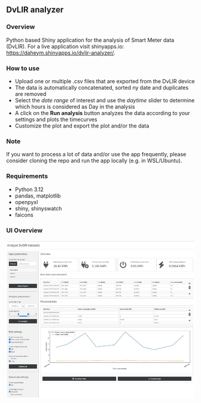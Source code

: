 ## DvLIR analyzer

### Overview
Python based Shiny application for the analysis of Smart Meter data (DvLIR). For a live application visit shinyapps.io: https://daheym.shinyapps.io/dvlir-analyzer/. 

### How to use
- Upload one or multiple .csv files that are exported from the DvLIR device
- The data is automatically concatenated, sorted ny date and duplicates are removed
- Select the *date range* of interest and use the *daytime* slider to determine which hours is considered as Day in the analysis
- A click on the **Run analysis** button analyzes the data according to your settings and plots the timecurves
- Customize the plot and export the plot and/or the data

### Note
If you want to process a lot of data and/or use the app frequently, please consider cloning the repo and run the app locally (e.g. in WSL/Ubuntu).

### Requirements
- Python 3.12
- pandas, matplotlib
- openpyxl
- shiny, shinyswatch
- faicons

### UI Overview
![](figures/ui.jpg)
